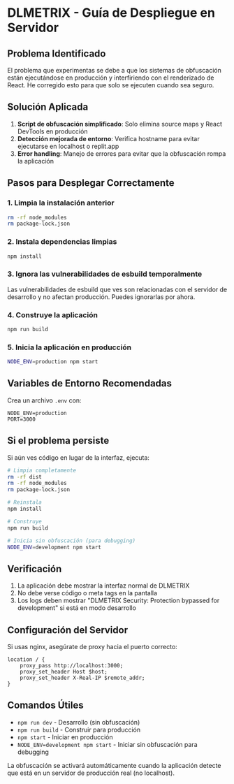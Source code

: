 # DLMETRIX - Guía de Despliegue en Servidor

## Problema Identificado

El problema que experimentas se debe a que los sistemas de obfuscación están ejecutándose en producción y interfiriendo con el renderizado de React. He corregido esto para que solo se ejecuten cuando sea seguro.

## Solución Aplicada

1. **Script de obfuscación simplificado**: Solo elimina source maps y React DevTools en producción
2. **Detección mejorada de entorno**: Verifica hostname para evitar ejecutarse en localhost o replit.app
3. **Error handling**: Manejo de errores para evitar que la obfuscación rompa la aplicación

## Pasos para Desplegar Correctamente

### 1. Limpia la instalación anterior
```bash
rm -rf node_modules
rm package-lock.json
```

### 2. Instala dependencias limpias
```bash
npm install
```

### 3. Ignora las vulnerabilidades de esbuild temporalmente
Las vulnerabilidades de esbuild que ves son relacionadas con el servidor de desarrollo y no afectan producción. Puedes ignorarlas por ahora.

### 4. Construye la aplicación
```bash
npm run build
```

### 5. Inicia la aplicación en producción
```bash
NODE_ENV=production npm start
```

## Variables de Entorno Recomendadas

Crea un archivo `.env` con:
```
NODE_ENV=production
PORT=3000
```

## Si el problema persiste

Si aún ves código en lugar de la interfaz, ejecuta:

```bash
# Limpia completamente
rm -rf dist
rm -rf node_modules
rm package-lock.json

# Reinstala
npm install

# Construye
npm run build

# Inicia sin obfuscación (para debugging)
NODE_ENV=development npm start
```

## Verificación

1. La aplicación debe mostrar la interfaz normal de DLMETRIX
2. No debe verse código o meta tags en la pantalla
3. Los logs deben mostrar "DLMETRIX Security: Protection bypassed for development" si está en modo desarrollo

## Configuración del Servidor

Si usas nginx, asegúrate de proxy hacia el puerto correcto:
```nginx
location / {
    proxy_pass http://localhost:3000;
    proxy_set_header Host $host;
    proxy_set_header X-Real-IP $remote_addr;
}
```

## Comandos Útiles

- `npm run dev` - Desarrollo (sin obfuscación)
- `npm run build` - Construir para producción
- `npm start` - Iniciar en producción
- `NODE_ENV=development npm start` - Iniciar sin obfuscación para debugging

La obfuscación se activará automáticamente cuando la aplicación detecte que está en un servidor de producción real (no localhost).